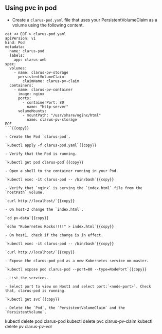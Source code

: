 ## Using pvc in pod

- Create a `clarus-pod.yaml` file that uses your PersistentVolumeClaim as a volume using the following content.

```
cat << EOF > clarus-pod.yaml
apiVersion: v1
kind: Pod
metadata:
  name: clarus-pod
  labels:
    app: clarus-web 
spec:
  volumes:
    - name: clarus-pv-storage
      persistentVolumeClaim:
        claimName: clarus-pv-claim
  containers:
    - name: clarus-pv-container
      image: nginx
      ports:
        - containerPort: 80
          name: "http-server"
      volumeMounts:
        - mountPath: "/usr/share/nginx/html"
          name: clarus-pv-storage
EOF
```{{copy}}

- Create the Pod `clarus-pod`.

`kubectl apply -f clarus-pod.yaml`{{copy}}

- Verify that the Pod is running.

`kubectl get pod clarus-pod`{{copy}}

- Open a shell to the container running in your Pod.

`kubectl exec -it clarus-pod -- /bin/bash`{{copy}}

- Verify that `nginx` is serving the `index.html` file from the `hostPath` volume.

`curl http://localhost/`{{copy}}

- On host-2 change the `index.html`.

`cd pv-data`{{copy}}

`echo "Kubernetes Rocks!!!!" > index.html`{{copy}}

- On host1, check if the change is in effect.

`kubectl exec -it clarus-pod -- /bin/bash`{{copy}}

`curl http://localhost/`{{copy}}

- Expose the clarus-pod pod as a new Kubernetes service on master.

`kubectl expose pod clarus-pod --port=80 --type=NodePort`{{copy}}

- List the services.

- Select port to view on Host1 and select port:`<node-port>`. Check that, clarus-pod is running.

`kubectl get svc`{{copy}}

- Delete the `Pod`, the `PersistentVolumeClaim` and the `PersistentVolume`.

```
kubectl delete pod clarus-pod
kubectl delete pvc clarus-pv-claim
kubectl delete pv clarus-pv-vol
```{{copy}}